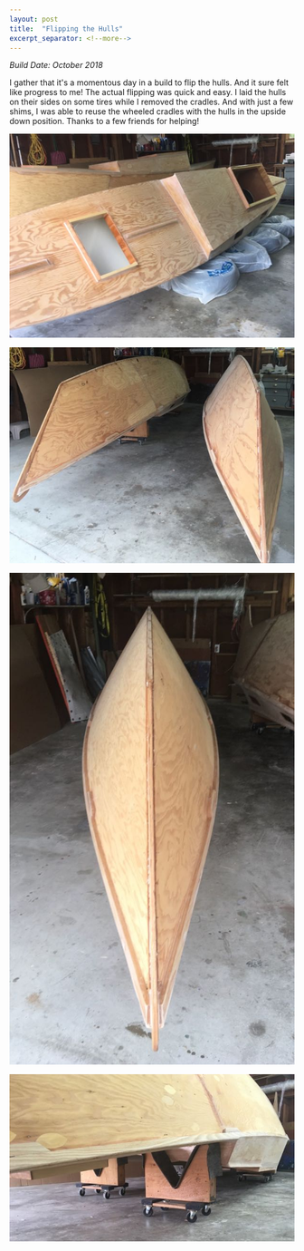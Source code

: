 ```yaml
---
layout: post
title:  "Flipping the Hulls"
excerpt_separator: <!--more-->
---
```


*Build Date: October 2018*

I gather that it's a momentous day in a build to flip the hulls. And it sure felt like progress to me! The actual flipping was quick and easy. I laid the hulls on their sides on some tires while I removed the cradles. And with just a few shims, I was able to reuse the wheeled cradles with the hulls in the upside down position. Thanks to a few friends for helping!

<!--more-->

![Rolled Onto Tires](/assets/images/flipping-1.jpg)

![Flipped](/assets/images/flipping-2.jpg)

![Flipped](/assets/images/flipping-3.jpg)

![Carts Still Work](/assets/images/flipping-4.jpg)
